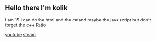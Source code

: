 ## Hello there I'm kolik
I am 15
I can do the html and the c# and maybe the java script but don't forget the c++
Ratio


[youtube](https://www.youtube.com/channel/UCpVxNtisM_7UB8cftP7B4_w)
[steam](https://steamcommunity.com/id/kolikiscool/)
